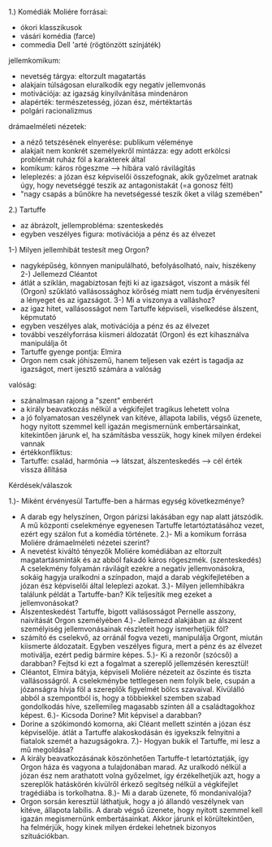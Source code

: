 
1.) Komédiák
Moliére forrásai: 
- ókori klasszikusok
- vásári komédia (farce)
- commedia Dell 'arté (rögtönzött színjáték)

jellemkomikum: 
- nevetség tárgya: eltorzult magatartás
- alakjain túlságosan eluralkodik egy negatív jellemvonás
- motivációja: az igazság kinyilvánítása mindenáron
- alapérték: természetesség, józan ész, mértéktartás
- polgári racionalizmus

drámaelméleti nézetek: 
- a néző tetszésének elnyerése: publikum véleménye
- alakjait nem konkrét személyekről mintázza: egy adott erkölcsi problémát ruház föl a karakterek által
- komikum: káros rögeszme --> hibára való rávilágítás
- leleplezés: a józan ész képviselői összefognak, akik győzelmet aratnak úgy, hogy nevetséggé teszik az antagonistakát (=a gonosz félt)
- "nagy csapás a bűnökre ha nevetségessé teszik őket a világ szemében"

2.) Tartuffe
- az ábrázolt, jellemprobléma: szenteskedés
- egyben veszélyes figura: motivációja a pénz és az élvezet

1-) Milyen jellemhibát testesít meg Orgon?
- nagyképűség, könnyen manipulálható, befolyásolható, naiv, hiszékeny
2-) Jellemezd Cléantot
- átlát a sziklán, magabiztosan fejti ki az igazságot, viszont a másik fél (Orgon) szűklátó vallásossághoz körőség miatt nem tudja érvényesíteni a lényeget és az igazságot.
3-) Mi a viszonya a valláshoz?
- az igaz hitet, vallásosságot nem Tartuffe képviseli, viselkedése álszent, képmutató
- egyben veszélyes alak, motivációja a pénz és az élvezet
- további veszélyforrása kiismeri áldozatát (Orgon) és ezt kihasználva manipulálja őt
- Tartuffe gyenge pontja: Elmira
- Orgon nem csak jóhiszemű, hanem teljesen vak ezért is tagadja az igazságot, mert ijesztő számára a valóság

valóság:
- szánalmasan rajong a "szent" emberért
- a király beavatkozás nélkül a végkifejlet tragikus lehetett volna
- a jó folyamatosan veszélynek van kitéve, állapota labilis, végső üzenete, hogy nyitott szemmel kell igazán megismernünk embertársainkat, kitekintően járunk el, ha számításba vesszük, hogy kinek milyen érdekei vannak
- értékkonfliktus:
- Tartuffe: család, harmónia --> látszat, álszenteskedés --> cél érték vissza állítása

Kérdések/válaszok

1.)- Miként érvényesül Tartuffe-ben a hármas egység következménye?
- A darab egy helyszínen, Orgon párizsi lakásában egy nap alatt játszódik. A mű központi cselekménye egyenesen Tartuffe letartóztatásához vezet, ezért egy szálon fut a komédia története.
2.)- Mi a komikum forrása Moliére drámaelméleti nézetei szerint?
- A nevetést kiváltó tényezők Moliére komédiában az eltorzult magatartásminták és az abból fakadó káros rögeszmék. (szenteskedés) A cselekmény folyamán rávilágít ezekre a negatív jellemvonásokra, sokáig hagyja uralkodni a színpadon, majd a darab végkifejletében a józan ész képviselői által leleplezi azokat.
3.)- Milyen jellemhibákra találunk példát a Tartuffe-ban? Kik teljesítik meg ezeket a jellemvonásokat?
- Álszenteskedést Tartuffe, bigott vallásosságot Pernelle asszony, naivitását Orgon személyében
4.)- Jellemezd alakjában az álszent személyiség jellemvonásainak részleteit hogy ismerhetjük föl? 
- számító és cselekvő, az orránál fogva vezeti, manipulálja Orgont, miután kiismerte áldozatait. Egyben veszélyes figura, mert a pénz és az élvezet motiválja, ezért pedig bármire képes.
5.)- Ki a rezonőr (szócső) a darabban? Fejtsd ki ezt a fogalmat a szereplő jellemzésén keresztül!
- Cléantot, Elmira bátyja, képviseli Moliére nézeteit az őszinte és tiszta vallásosságról. A cselekménybe tettlegesen nem folyik bele, csupán a józanságra hívja föl a szereplők figyelmét bölcs szavaival. Kívülálló abból a szempontból is, hogy a többiekkel szemben szabad gondolkodás híve, szellemileg magasabb szinten áll a családtagokhoz képest.
6.)- Kicsoda Dorine? Mit képvisel a darabban?
- Dorine a szókimondó komorna, aki Cléant mellett szintén a józan ész képviselője. átlát a Tartuffe alakoskodásán és igyekszik felnyitni a fiatalok szemét a hazugságokra.
7.)- Hogyan bukik el Tartuffe, mi lesz a mű megoldása?
- A király beavatkozásának köszönhetően Tartuffe-t letartóztatják, így Orgon háza és vagyona a tulajdonában marad. Az uralkodó nélkül a józan ész nem arathatott volna győzelmet, így érzékelhetjük azt, hogy a szereplők hatáskörén kívülről érkező segítség nélkül a végkifejlet tragédiába is torkolhatna.
8.)- Mi a darab üzenete, fő mondanivalója?
- Orgon sorsán keresztül láthatjuk, hogy a jó állandó veszélynek van kitéve, állapota labilis. A darab végső üzenete, hogy nyitott szemmel kell igazán megismernünk embertásainkat. Akkor járunk el körültekintően, ha felmérjük, hogy kinek milyen érdekei lehetnek bizonyos szituációkban.
